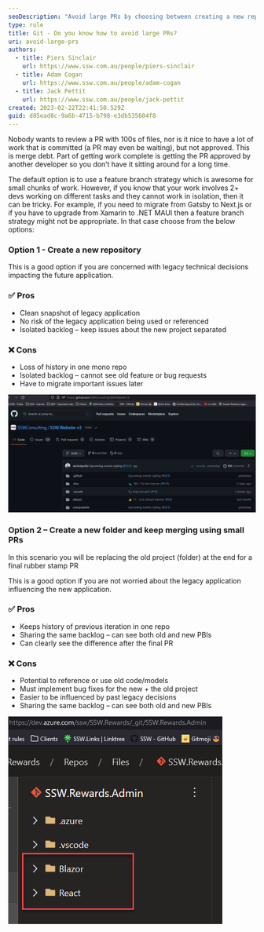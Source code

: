 ```yaml
---
seoDescription: "Avoid large PRs by choosing between creating a new repository or folder, and merging using small pull requests, allowing for clean snapshots of legacy applications and isolated backlogs."
type: rule
title: Git - Do you know how to avoid large PRs?
uri: avoid-large-prs
authors:
  - title: Piers Sinclair
    url: https://www.ssw.com.au/people/piers-sinclair
  - title: Adam Cogan
    url: https://www.ssw.com.au/people/adam-cogan
  - title: Jack Pettit
    url: https://www.ssw.com.au/people/jack-pettit
created: 2023-02-22T22:41:50.529Z
guid: d85ead8c-9a6b-4715-b798-e3db535604f8
---
```

Nobody wants to review a PR with 100s of files, nor is it nice to have a lot of work that is committed (a PR may even be waiting), but not approved. This is merge debt. Part of getting work complete is getting the PR approved by another developer so you don’t have it sitting around for a long time.

<!--endintro-->

The default option is to use a feature branch strategy which is awesome for small chunks of work. However, if you know that your work involves 2+ devs working on different tasks and they cannot work in isolation, then it can be tricky. For example, if you need to migrate from Gatsby to Next.js or if you have to upgrade from Xamarin to .NET MAUI then a feature branch strategy might not be appropriate. In that case choose from the below options:

### Option 1 - Create a new repository

This is a good option if you are concerned with legacy technical decisions impacting the future application.

### ✅ Pros

* Clean snapshot of legacy application 
* No risk of the legacy application being used or referenced 
* Isolated backlog – keep issues about the new project separated

### ❌ Cons

* Loss of history in one mono repo
* Isolated backlog – cannot see old feature or bug requests
* Have to migrate important issues later 

![Figure: Good example – Developing the new application in a new repo ](avoid-large-prs-website.png)

### Option 2 – Create a new folder and keep merging using small PRs 

In this scenario you will be replacing the old project (folder) at the end for a final rubber stamp PR

This is a good option if you are not worried about the legacy application influencing the new application.

### ✅ Pros

* Keeps history of previous iteration in one repo
* Sharing the same backlog – can see both old and new PBIs
* Can clearly see the difference after the final PR 

### ❌ Cons

* Potential to reference or use old code/models 
* Must implement bug fixes for the new + the old project
* Easier to be influenced by past legacy decisions 
* Sharing the same backlog – can see both old and new PBIs

![Figure: Good example – Developing your new application in a new folder](avoid-large-prs-portal.png)
